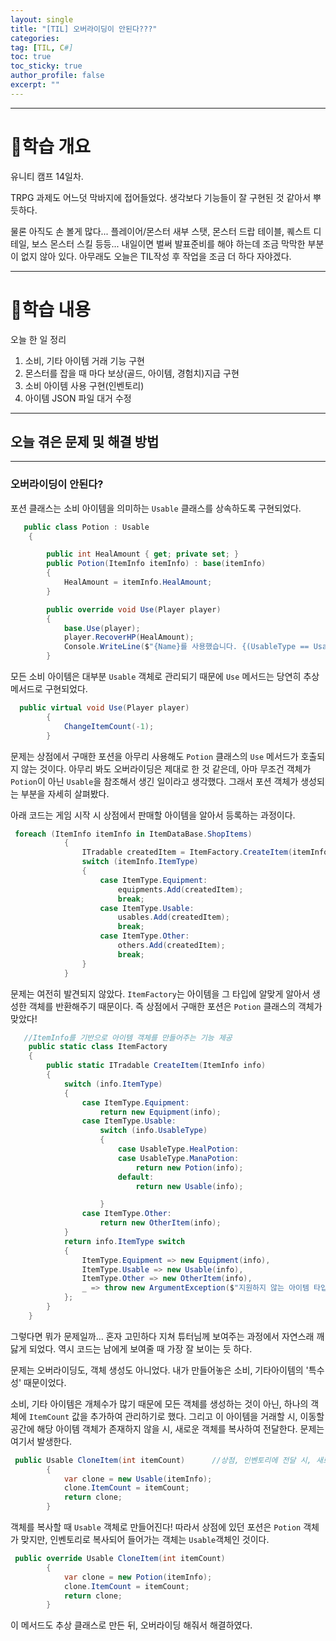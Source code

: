 ```yaml
---
layout: single
title: "[TIL] 오버라이딩이 안된다???"
categories:
tag: [TIL, C#]
toc: true
toc_sticky: true
author_profile: false
excerpt: ""
---
```


---

# 📕학습 개요

유니티 캠프 14일차.

TRPG 과제도 어느덧 막바지에 접어들었다. 생각보다 기능들이 잘 구현된 것 같아서 뿌듯하다.

물론 아직도 손 볼게 많다... 플레이어/몬스터 새부 스탯, 몬스터 드랍 테이블, 퀘스트 디테일, 보스 몬스터 스킬 등등...
내일이면 벌써 발표준비를 해야 하는데 조금 막막한 부분이 없지 않아 있다. 아무래도 오늘은 TIL작성 후 작업을 조금 더 하다 자야겠다.

---

# 📖학습 내용

오늘 한 일 정리

1. 소비, 기타 아이템 거래 기능 구현
2. 몬스터를 잡을 때 마다 보상(골드, 아이템, 경험치)지급 구현
3. 소비 아이템 사용 구현(인벤토리)
4. 아이템 JSON 파일 대거 수정

---

## 오늘 겪은 문제 및 해결 방법

---

### 오버라이딩이 안된다?

포션 클래스는 소비 아이템을 의미하는 `Usable` 클래스를 상속하도록 구현되었다.

```c#
   public class Potion : Usable
    {

        public int HealAmount { get; private set; }
        public Potion(ItemInfo itemInfo) : base(itemInfo)
        {
            HealAmount = itemInfo.HealAmount;
        }

        public override void Use(Player player)
        {
            base.Use(player);
            player.RecoverHP(HealAmount);
            Console.WriteLine($"{Name}를 사용했습니다. {(UsableType == UsableType.HealPotion ? "체력을" : "마나를")} {HealAmount} 회복했습니다.");
        }
```

모든 소비 아이템은 대부분 `Usable` 객체로 관리되기 때문에 `Use` 메서드는 당연히 추상 메서드로 구현되었다.

```c#
  public virtual void Use(Player player)
        {
            ChangeItemCount(-1);
        }
```

문제는 상점에서 구매한 포션을 아무리 사용해도 `Potion` 클래스의 `Use` 메서드가 호출되지 않는 것이다. 아무리 봐도 오버라이딩은 제대로 한 것 같은데,
아마 무조건 객체가 `Potion`이 아닌 `Usable`을 참조해서 생긴 일이라고 생각했다. 그래서 포션 객체가 생성되는 부분을 자세히 살펴봤다.

아래 코드는 게임 시작 시 상점에서 판매할 아이템을 알아서 등록하는 과정이다.

```c#
 foreach (ItemInfo itemInfo in ItemDataBase.ShopItems)
            {
                ITradable createdItem = ItemFactory.CreateItem(itemInfo);
                switch (itemInfo.ItemType)
                {
                    case ItemType.Equipment:
                        equipments.Add(createdItem);
                        break;
                    case ItemType.Usable:
                        usables.Add(createdItem);
                        break;
                    case ItemType.Other:
                        others.Add(createdItem);
                        break;
                }
            }
```

문제는 여전히 발견되지 않았다. `ItemFactory`는 아이템을 그 타입에 알맞게 알아서 생성한 객체를 반환해주기 때문이다. 즉 상점에서 구매한 포션은 `Potion` 클래스의 객체가 맞았다!

```c#
   //ItemInfo를 기반으로 아이템 객체를 만들어주는 기능 제공
    public static class ItemFactory
    {
        public static ITradable CreateItem(ItemInfo info)
        {
            switch (info.ItemType)
            {
                case ItemType.Equipment:
                    return new Equipment(info);
                case ItemType.Usable:
                    switch (info.UsableType)
                    {
                        case UsableType.HealPotion:
                        case UsableType.ManaPotion:
                            return new Potion(info);
                        default:
                            return new Usable(info);

                    }
                case ItemType.Other:
                    return new OtherItem(info);
            }
            return info.ItemType switch
            {
                ItemType.Equipment => new Equipment(info),
                ItemType.Usable => new Usable(info),
                ItemType.Other => new OtherItem(info),
                _ => throw new ArgumentException($"지원하지 않는 아이템 타입입니다: {info.ItemType}")
            };
        }
    }
```

그렇다면 뭐가 문제일까... 혼자 고민하다 지쳐 튜터님께 보여주는 과정에서 자연스래 깨닳게 되었다. 역시 코드는 남에게 보여줄 때 가장 잘 보이는 듯 하다.

문제는 오버라이딩도, 객체 생성도 아니었다. 내가 만들어놓은 소비, 기타아이템의 '특수성' 때문이었다.

소비, 기타 아이템은 개체수가 많기 때문에 모든 객체를 생성하는 것이 아닌, 하나의 객체에 `ItemCount` 값을 추가하여 관리하기로 했다. 그리고 이 아이템을 거래할 시,
이동할 공간에 해당 아이템 객체가 존재하지 않을 시, 새로운 객체를 복사하여 전달한다. 문제는 여기서 발생한다.

```c#
 public Usable CloneItem(int itemCount)      //상점, 인벤토리에 전달 시, 새로운 객체를 복사하여 전달
        {
            var clone = new Usable(itemInfo);
            clone.ItemCount = itemCount;
            return clone;
        }
```

객체를 복사할 때 `Usable` 객체로 만들어진다! 따라서 상점에 있던 포션은 `Potion` 객체가 맞지만, 인벤토리로 복사되어 들어가는 객체는 `Usable`객체인 것이다.

```c#
 public override Usable CloneItem(int itemCount)
        {
            var clone = new Potion(itemInfo);
            clone.ItemCount = itemCount;
            return clone;
        }
```

이 메서드도 추상 클래스로 만든 뒤, 오버라이딩 해줘서 해결하였다.
